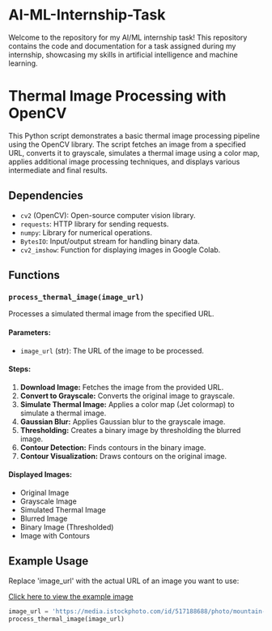 # AI-ML-Internship-Task
Welcome to the repository for my AI/ML internship task! This repository contains the code and documentation for a task assigned during my internship, showcasing my skills in artificial intelligence and machine learning.

# Thermal Image Processing with OpenCV

This Python script demonstrates a basic thermal image processing pipeline using the OpenCV library. The script fetches an image from a specified URL, converts it to grayscale, simulates a thermal image using a color map, applies additional image processing techniques, and displays various intermediate and final results.

## Dependencies
- `cv2` (OpenCV): Open-source computer vision library.
- `requests`: HTTP library for sending requests.
- `numpy`: Library for numerical operations.
- `BytesIO`: Input/output stream for handling binary data.
- `cv2_imshow`: Function for displaying images in Google Colab.

## Functions

### `process_thermal_image(image_url)`
Processes a simulated thermal image from the specified URL.

#### Parameters:
- `image_url` (str): The URL of the image to be processed.

#### Steps:
1. **Download Image:** Fetches the image from the provided URL.
2. **Convert to Grayscale:** Converts the original image to grayscale.
3. **Simulate Thermal Image:** Applies a color map (Jet colormap) to simulate a thermal image.
4. **Gaussian Blur:** Applies Gaussian blur to the grayscale image.
5. **Thresholding:** Creates a binary image by thresholding the blurred image.
6. **Contour Detection:** Finds contours in the binary image.
7. **Contour Visualization:** Draws contours on the original image.

#### Displayed Images:
- Original Image
- Grayscale Image
- Simulated Thermal Image
- Blurred Image
- Binary Image (Thresholded)
- Image with Contours

## Example Usage

Replace 'image_url' with the actual URL of an image you want to use:

[Click here to view the example image](https://media.istockphoto.com/id/517188688/photo/mountain-landscape.jpg?s=612x612&w=0&k=20&c=A63koPKaCyIwQWOTFBRWXj_PwCrR4cEoOw2S9Q7yVl8=)

```python
image_url = 'https://media.istockphoto.com/id/517188688/photo/mountain-landscape.jpg?s=612x612&w=0&k=20&c=A63koPKaCyIwQWOTFBRWXj_PwCrR4cEoOw2S9Q7yVl8='
process_thermal_image(image_url)


